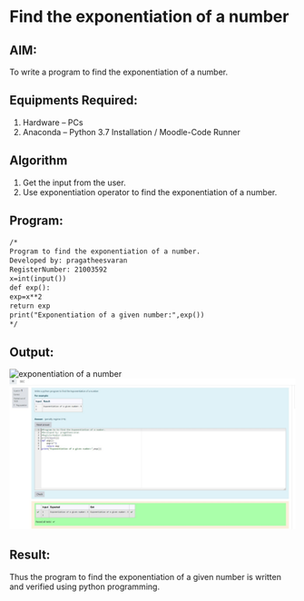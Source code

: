 # Find the exponentiation of a number

## AIM:
To write a program to find the exponentiation of a number.

## Equipments Required:
1. Hardware – PCs
2. Anaconda – Python 3.7 Installation / Moodle-Code Runner

## Algorithm
1. Get the input from the user.
2. Use exponentiation operator to find the exponentiation of a number.

## Program:
```
/*
Program to find the exponentiation of a number.
Developed by: pragatheesvaran
RegisterNumber: 21003592
x=int(input())
def exp():
exp=x**2
return exp
print("Exponentiation of a given number:",exp())
*/
```

## Output:
![exponentiation of a number](expo.png)
![github logo](expo.jpg)


## Result:
Thus the program to find the exponentiation of a given number is written and verified using python programming.
